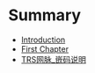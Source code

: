 # Summary

* [Introduction](README.md)
* [First Chapter](chapter1.md)
* [TRS网脉\_嵌码说明](trswang-mai-qian-ma-shuo-ming.md)

